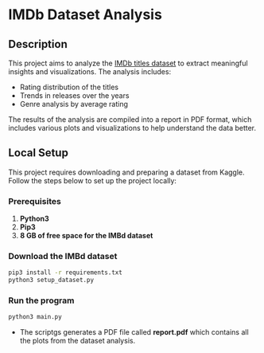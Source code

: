 # IMDb Dataset Analysis

## Description

This project aims to analyze the [IMDb titles dataset](https://www.kaggle.com/datasets/ashirwadsangwan/imdb-dataset) to extract meaningful insights and visualizations. The analysis includes:

- Rating distribution of the titles
- Trends in releases over the years
- Genre analysis by average rating

The results of the analysis are compiled into a report in PDF format, which includes various plots and visualizations to help understand the data better.

## Local Setup

This project requires downloading and preparing a dataset from Kaggle. Follow the steps below to set up the project locally:

### Prerequisites

1. **Python3**
2. **Pip3**
3. **8 GB of free space for the IMBd dataset**

### Download the IMBd dataset

```sh
pip3 install -r requirements.txt
python3 setup_dataset.py
```

### Run the program

```sh
python3 main.py
```

* The scriptgs generates a PDF file called **report.pdf** which contains all the plots from the dataset analysis.

